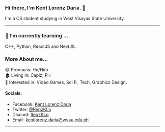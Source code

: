 ### Hi there, I'm Kent Lorenz Daria. 👋 

I'm a CS student studying in West Visayas State University.  

---

### 🌱 I’m currently learning ...

  C++, Python, ReactJS and NextJS.

### More About me...
  
  😄 Pronouns: He/Him  
  🏠 Living in: Capiz, PH  
  🎲 Interested in: Video Games, Sci Fi, Tech, Graphics Design.  
    
#### Socials:

- Facebook: [Kent Lorenz Daria](https://www.facebook.com/kwert123)
- Twitter: [@RenzKLo](https://twitter.com/RenzKLo)
- Discord: [RenzKLo](discord.com/users/571551128945426452)
- Email: kentlorenz.daria@wvsu.edu.ph
  
---
  
<!--
**RenzKlo/RenzKlo** is a ✨ _special_ ✨ repository because its `README.md` (this file) appears on your GitHub profile.

Here are some ideas to get you started:

- 🔭 I’m currently working on ...
- 🌱 I’m currently learning ...
- 👯 I’m looking to collaborate on ...
- 🤔 I’m looking for help with ...
- 💬 Ask me about ...
- 📫 How to reach me: ...
- 😄 Pronouns: ...
- ⚡ Fun fact: ...
-->
